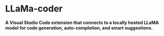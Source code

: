 # LLaMa-coder
**A Visual Studio Code extension that connects to a locally hosted LLaMA model for code generation, auto-completion, and smart suggestions.**

